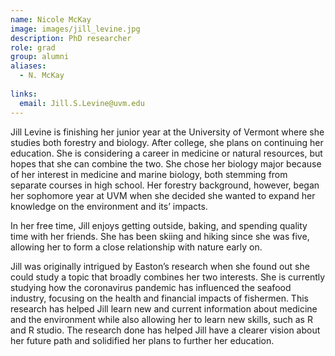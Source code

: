 ```yaml
---
name: Nicole McKay
image: images/jill_levine.jpg
description: PhD researcher
role: grad
group: alumni
aliases:
  - N. McKay
  
links:
  email: Jill.S.Levine@uvm.edu
---
```


Jill Levine is finishing her junior year at the University of Vermont where she studies both forestry and biology. After college, she plans on continuing her education. She is considering a career in medicine or natural resources, but hopes that she can combine the two. She chose her biology major because of her interest in medicine and marine biology, both stemming from separate courses in high school. Her forestry background, however, began her sophomore year at UVM when she decided she wanted to expand her knowledge on the environment and its’ impacts. 

In her free time, Jill enjoys getting outside, baking, and spending quality time with her friends. She has been skiing and hiking since she was five, allowing her to form a close relationship with nature early on.

Jill was originally intrigued by Easton’s research when she found out she could study a topic that broadly combines her two interests. She is currently studying how the coronavirus pandemic has influenced the seafood industry, focusing on the health and financial impacts of fishermen. This research has helped Jill learn new and current information about medicine and the environment while also allowing her to learn new skills, such as R and R studio. The research done has helped Jill have a clearer vision about her future path and solidified her plans to further her education.
